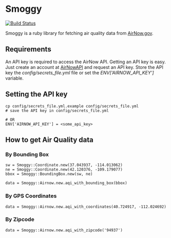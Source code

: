# Smoggy

[![Build Status](https://travis-ci.org/rolyatwilson/smoggy.svg?branch=master)](https://travis-ci.org/rolyatwilson/smoggy)

Smoggy is a ruby library for fetching air quality data from 
[AirNow.gov](https://www.airnow.gov/). 

## Requirements

An API key is required to access the AirNow API. Getting an API key is
easy. Just create an account at [AirNowAPI](https://docs.airnowapi.org/)
and request an API key. Store the API key the *config/secrets_file.yml*
file or set the *ENV['AIRNOW_API_KEY']* variable.

## Setting the API key
    cp config/secrets_file.yml.example config/secrets_file.yml
    # save the API key in config/secrets_file.yml 
    
    # OR
    ENV['AIRNOW_API_KEY'] = <some_api_key>

## How to get Air Quality data
### By Bounding Box
    sw = Smoggy::Coordinate.new(37.043937, -114.013062)
    ne = Smoggy::Coordinate.new(42.120376, -109.179077)
    bbox = Smoggy::BoundingBox.new(sw, ne)

    data = Smoggy::Airnow.new.aqi_with_bounding_box(bbox)

### By GPS Coordinates
    data = Smoggy::Airnow.new.aqi_with_coordinates(40.724917, -112.024692)

### By Zipcode
    data = Smoggy::Airnow.new.aqi_with_zipcode('94937')